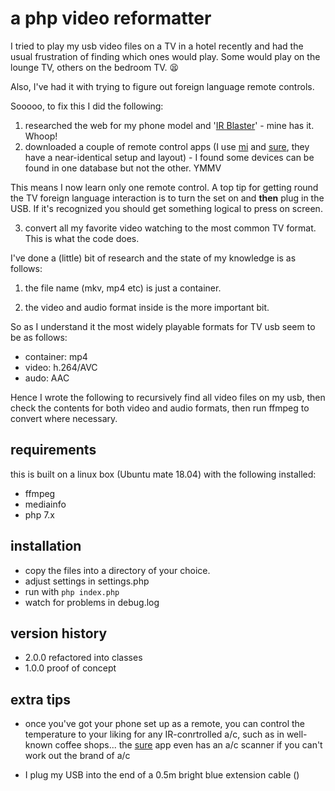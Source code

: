 # a php video reformatter

I tried to play my usb video files on a TV in a hotel recently and had the usual frustration of finding which ones would play. Some would play on the lounge TV, others on the bedroom TV. :tired_face:

Also, I've had it with trying to figure out foreign language remote controls.

Sooooo, to fix this I did the following:

1. researched the web for my phone model and '[IR Blaster](https://en.wikipedia.org/wiki/Infrared_blaster)' - mine has it. Whoop!
2. downloaded a couple of remote control apps (I use [mi](https://play.google.com/store/apps/details?id=com.duokan.phone.remotecontroller) and [sure](https://play.google.com/store/apps/details?id=com.tekoia.sure.activities), they have a near-identical setup and layout) - I found some devices can be found in one database but not the other. YMMV

This means I now learn only one remote control. A top tip for getting round the TV foreign language interaction is to turn the set on and **then** plug in the USB. If it's recognized you should get something logical to press on screen.

3. convert all my favorite video watching to the most common TV format. This is what the code does.

I've done a (little) bit of research and the state of my knowledge is as follows:

1) the file name (mkv, mp4 etc) is just a container.

2) the video and audio format inside is the more important bit.

So as I understand it the most widely playable formats for TV usb seem to be as follows:

* container: mp4
* video: h.264/AVC
* audo: AAC

Hence I wrote the following to recursively find all video files on my usb, then check the contents for both video and audio formats, then run ffmpeg to convert where necessary.

## requirements

this is built on a linux box (Ubuntu mate 18.04) with the following installed:

* ffmpeg
* mediainfo
* php 7.x

## installation

* copy the files into  a directory of your choice.
* adjust settings in settings.php
* run with `php index.php`
* watch for problems in debug.log

## version history

* 2.0.0 refactored into classes
* 1.0.0 proof of concept

## extra tips

* once you've got your phone set up as a remote, you can control the temperature to your liking for any IR-conrtrolled a/c, such as in well-known coffee shops... the [sure](https://play.google.com/store/apps/details?id=com.tekoia.sure.activities) app even has an a/c scanner if you can't work out the brand of a/c

* I plug my USB into the end of a 0.5m bright blue extension cable ()